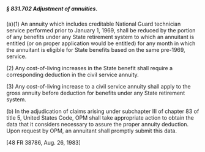##### § 831.702 Adjustment of annuities. #####

(a)(1) An annuity which includes creditable National Guard technician service performed prior to January 1, 1969, shall be reduced by the portion of any benefits under any State retirement system to which an annuitant is entitled (or on proper application would be entitled) for any month in which the annuitant is eligible for State benefits based on the same pre-1969, service.

(2) Any cost-of-living increases in the State benefit shall require a corresponding deduction in the civil service annuity.

(3) Any cost-of-living increase to a civil service annuity shall apply to the gross annuity before deduction for benefits under any State retirement system.

(b) In the adjudication of claims arising under subchapter III of chapter 83 of title 5, United States Code, OPM shall take appropriate action to obtain the data that it considers necessary to assure the proper annuity deduction. Upon request by OPM, an annuitant shall promptly submit this data.

[48 FR 38786, Aug. 26, 1983]